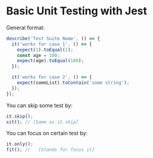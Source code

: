 # Basic Unit Testing with Jest

General format:

```javascript
describe('Test Suite Name', () => {
  it('works for case 1', () => {
    expect(1).toEqual(1);
    const age = 100;
    expect(age).toEqual(100);
  });

  it('works for case 2', () => {
    expect(someList).toContain('some string');
  });
});
```

You can skip some test by:

```javascript
it.skip();
xit(); // [Same as it.skip]
```

You can focus on certain test by:

```javascript
it.only();
fit(); //   [Stands for focus it]
```
